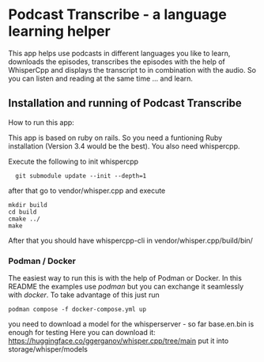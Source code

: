 # Podcast Transcribe - a language learning helper

This app helps use podcasts in different languages you like to learn, downloads the episodes,
transcribes the episodes with the help of WhisperCpp and displays the transcript to in combination
with the audio.
So you can listen and reading at the same time ... and learn.

## Installation and running of Podcast Transcribe

How to run this app:

This app is based on ruby on rails. So you need a funtioning Ruby installation (Version 3.4 would be the best).
You also need whispercpp.

Execute the following to init whispercpp

```
  git submodule update --init --depth=1
```

after that go to vendor/whisper.cpp and execute

```
mkdir build
cd build
cmake ../
make
```

After that you should have whispercpp-cli in vendor/whisper.cpp/build/bin/

### Podman / Docker

The easiest way to run this is with the help of Podman or Docker. In this
README the examples use _podman_ but you can exchange it seamlessly with _docker_.
To take advantage of this just run

```
podman compose -f docker-compose.yml up
```

you need to download a model for the whisperserver - so far base.en.bin is enough for testing
Here you can download it: https://huggingface.co/ggerganov/whisper.cpp/tree/main
put it into storage/whisper/models

